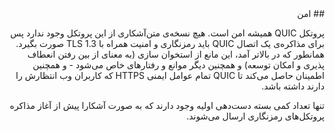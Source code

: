<div dir="rtl">
## امن

پروتکل QUIC همیشه امن است. هیچ نسخه‌ی متن‌آشکاری از این پروتکل وجود ندارد پس برای مذاکره‌ی یک اتصال QUIC باید رمزنگاری و امنیت همراه با TLS 1.3 صورت بگیرد. همانطور که در بالاتر آمد، این مانع از استخوان سازی (به معنای از بین رفتن انعطاف پذیری و امکان توسعه) و همچنین دیگر موانع و رفتار‌های خاص می‌شود - و همچنین اطمینان حاصل می‌کند تا QUIC تمام عوامل ایمنی HTTPS که کاربران وب انتظارش را دارند داشته باشد.

تنها تعداد کمی بسته دست‌دهی اولیه وجود دارند که به صورت آشکارا پیش از آغاز مذاکره پروتکل‌های رمزنگاری ارسال می‌شوند.
</div>
